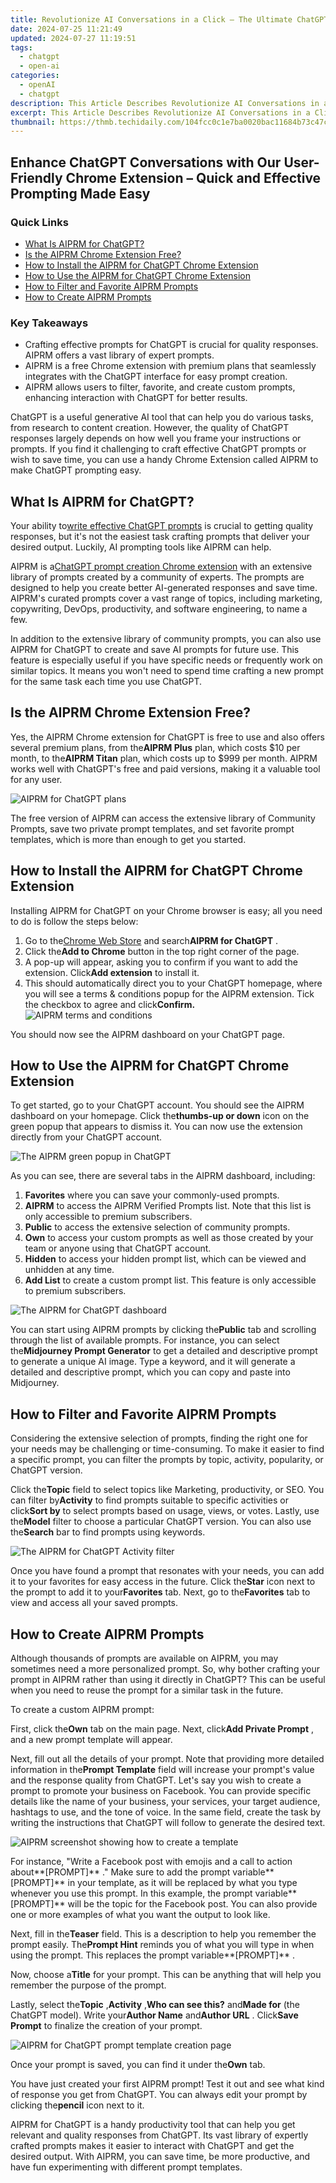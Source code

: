 ```yaml
---
title: Revolutionize AI Conversations in a Click – The Ultimate ChatGPT Chrome Tool
date: 2024-07-25 11:21:49
updated: 2024-07-27 11:19:51
tags:
  - chatgpt
  - open-ai
categories:
  - openAI
  - chatgpt
description: This Article Describes Revolutionize AI Conversations in a Click – The Ultimate ChatGPT Chrome Tool
excerpt: This Article Describes Revolutionize AI Conversations in a Click – The Ultimate ChatGPT Chrome Tool
thumbnail: https://thmb.techidaily.com/104fcc0c1e7ba0020bac11684b73c47c97661f3e4742e08d1374a286a48bed4c.jpg
---
```


## Enhance ChatGPT Conversations with Our User-Friendly Chrome Extension – Quick and Effective Prompting Made Easy

### Quick Links

* [What Is AIPRM for ChatGPT?](https://www.makeuseof.com/aiprm-chrome-extension-makes-chatgpt-prompting-easy/#what-is-aiprm-for-chatgpt)
* [Is the AIPRM Chrome Extension Free?](https://www.makeuseof.com/aiprm-chrome-extension-makes-chatgpt-prompting-easy/#is-the-aiprm-chrome-extension-free)
* [How to Install the AIPRM for ChatGPT Chrome Extension](https://www.makeuseof.com/aiprm-chrome-extension-makes-chatgpt-prompting-easy/#how-to-install-the-aiprm-for-chatgpt-chrome-extension)
* [How to Use the AIPRM for ChatGPT Chrome Extension](https://www.makeuseof.com/aiprm-chrome-extension-makes-chatgpt-prompting-easy/#how-to-use-the-aiprm-for-chatgpt-chrome-extension)
* [How to Filter and Favorite AIPRM Prompts](https://www.makeuseof.com/aiprm-chrome-extension-makes-chatgpt-prompting-easy/#how-to-filter-and-favorite-aiprm-prompts)
* [How to Create AIPRM Prompts](https://www.makeuseof.com/aiprm-chrome-extension-makes-chatgpt-prompting-easy/#how-to-create-aiprm-prompts)

### Key Takeaways

* Crafting effective prompts for ChatGPT is crucial for quality responses. AIPRM offers a vast library of expert prompts.
* AIPRM is a free Chrome extension with premium plans that seamlessly integrates with the ChatGPT interface for easy prompt creation.
* AIPRM allows users to filter, favorite, and create custom prompts, enhancing interaction with ChatGPT for better results.

 ChatGPT is a useful generative AI tool that can help you do various tasks, from research to content creation. However, the quality of ChatGPT responses largely depends on how well you frame your instructions or prompts. If you find it challenging to craft effective ChatGPT prompts or wish to save time, you can use a handy Chrome Extension called AIPRM to make ChatGPT prompting easy.

## What Is AIPRM for ChatGPT?

 Your ability to[write effective ChatGPT prompts](https://www.makeuseof.com/write-effective-chatgpt-prompts-for-ai-answers/) is crucial to getting quality responses, but it's not the easiest task crafting prompts that deliver your desired output. Luckily, AI prompting tools like AIPRM can help.

 AIPRM is a[ChatGPT prompt creation Chrome extension](https://www.makeuseof.com/chatgpt-chrome-extensions-better-ai-prompts-answers-in-browsers/) with an extensive library of prompts created by a community of experts. The prompts are designed to help you create better AI-generated responses and save time. AIPRM's curated prompts cover a vast range of topics, including marketing, copywriting, DevOps, productivity, and software engineering, to name a few.

 In addition to the extensive library of community prompts, you can also use AIPRM for ChatGPT to create and save AI prompts for future use. This feature is especially useful if you have specific needs or frequently work on similar topics. It means you won't need to spend time crafting a new prompt for the same task each time you use ChatGPT.

## Is the AIPRM Chrome Extension Free?

 Yes, the AIPRM Chrome extension for ChatGPT is free to use and also offers several premium plans, from the**AIPRM Plus** plan, which costs $10 per month, to the**AIPRM Titan** plan, which costs up to $999 per month. AIPRM works well with ChatGPT's free and paid versions, making it a valuable tool for any user.

![AIPRM for ChatGPT plans](https://static1.makeuseofimages.com/wordpress/wp-content/uploads/2024/03/aiprm-pricing-plan.jpeg)

 The free version of AIPRM can access the extensive library of Community Prompts, save two private prompt templates, and set favorite prompt templates, which is more than enough to get you started.

## How to Install the AIPRM for ChatGPT Chrome Extension

 Installing AIPRM for ChatGPT on your Chrome browser is easy; all you need to do is follow the steps below:

1. Go to the[Chrome Web Store](https://chromewebstore.google.com/) and search**AIPRM for ChatGPT** .
2. Click the**Add to Chrome** button in the top right corner of the page.
3. A pop-up will appear, asking you to confirm if you want to add the extension. Click**Add extension** to install it.
4. This should automatically direct you to your ChatGPT homepage, where you will see a terms & conditions popup for the AIPRM extension. Tick the checkbox to agree and click**Confirm.**  
![AIPRM terms and conditions](https://static1.makeuseofimages.com/wordpress/wp-content/uploads/2024/03/aiprm-terms-conditions-chatgpt.jpeg)

You should now see the AIPRM dashboard on your ChatGPT page.

## How to Use the AIPRM for ChatGPT Chrome Extension

 To get started, go to your ChatGPT account. You should see the AIPRM dashboard on your homepage. Click the**thumbs-up or down** icon on the green popup that appears to dismiss it. You can now use the extension directly from your ChatGPT account.

![The AIPRM green popup in ChatGPT](https://static1.makeuseofimages.com/wordpress/wp-content/uploads/2024/03/aiprm-green-popup.jpeg)

 As you can see, there are several tabs in the AIPRM dashboard, including:

1. **Favorites** where you can save your commonly-used prompts.
2. **AIPRM** to access the AIPRM Verified Prompts list. Note that this list is only accessible to premium subscribers.
3. **Public** to access the extensive selection of community prompts.
4. **Own** to access your custom prompts as well as those created by your team or anyone using that ChatGPT account.
5. **Hidden** to access your hidden prompt list, which can be viewed and unhidden at any time.
6. **Add List** to create a custom prompt list. This feature is only accessible to premium subscribers.

![The AIPRM for ChatGPT dashboard](https://static1.makeuseofimages.com/wordpress/wp-content/uploads/2024/03/aiprm-chatgpt-dashboard.jpeg)

 You can start using AIPRM prompts by clicking the**Public** tab and scrolling through the list of available prompts. For instance, you can select the**Midjourney Prompt Generator** to get a detailed and descriptive prompt to generate a unique AI image. Type a keyword, and it will generate a detailed and descriptive prompt, which you can copy and paste into Midjourney.

## How to Filter and Favorite AIPRM Prompts

 Considering the extensive selection of prompts, finding the right one for your needs may be challenging or time-consuming. To make it easier to find a specific prompt, you can filter the prompts by topic, activity, popularity, or ChatGPT version.

 Click the**Topic** field to select topics like Marketing, productivity, or SEO. You can filter by**Activity** to find prompts suitable to specific activities or click**Sort by** to select prompts based on usage, views, or votes. Lastly, use the**Model** filter to choose a particular ChatGPT version. You can also use the**Search** bar to find prompts using keywords.

![The AIPRM for ChatGPT Activity filter](https://static1.makeuseofimages.com/wordpress/wp-content/uploads/2024/03/filter-aiprm-prompts.jpeg)

 Once you have found a prompt that resonates with your needs, you can add it to your favorites for easy access in the future. Click the**Star** icon next to the prompt to add it to your**Favorites** tab. Next, go to the**Favorites** tab to view and access all your saved prompts.

## How to Create AIPRM Prompts

 Although thousands of prompts are available on AIPRM, you may sometimes need a more personalized prompt. So, why bother crafting your prompt in AIPRM rather than using it directly in ChatGPT? This can be useful when you need to reuse the prompt for a similar task in the future.

To create a custom AIPRM prompt:

 First, click the**Own** tab on the main page. Next, click**Add Private Prompt** , and a new prompt template will appear.

 Next, fill out all the details of your prompt. Note that providing more detailed information in the**Prompt Template** field will increase your prompt's value and the response quality from ChatGPT. Let's say you wish to create a prompt to promote your business on Facebook. You can provide specific details like the name of your business, your services, your target audience, hashtags to use, and the tone of voice. In the same field, create the task by writing the instructions that ChatGPT will follow to generate the desired text.

![AIPRM screenshot showing how to create a template](https://static1.makeuseofimages.com/wordpress/wp-content/uploads/2024/03/create-aiprm-prompt-template.jpeg)

 For instance, "Write a Facebook post with emojis and a call to action about**\[PROMPT\]** ." Make sure to add the prompt variable**\[PROMPT\]** in your template, as it will be replaced by what you type whenever you use this prompt. In this example, the prompt variable**\[PROMPT\]** will be the topic for the Facebook post. You can also provide one or more examples of what you want the output to look like.

 Next, fill in the**Teaser** field. This is a description to help you remember the prompt easily. The**Prompt Hint** reminds you of what you will type in when using the prompt. This replaces the prompt variable**\[PROMPT\]** .

 Now, choose a**Title** for your prompt. This can be anything that will help you remember the purpose of the prompt.

 Lastly, select the**Topic** ,**Activity** ,**Who can see this?** and**Made for** (the ChatGPT model). Write your**Author Name** and**Author URL** . Click**Save Prompt** to finalize the creation of your prompt.

![AIPRM for ChatGPT prompt template creation page](https://static1.makeuseofimages.com/wordpress/wp-content/uploads/2024/03/aiprm-prompt-template-creation.jpeg)

 Once your prompt is saved, you can find it under the**Own** tab.

 You have just created your first AIPRM prompt! Test it out and see what kind of response you get from ChatGPT. You can always edit your prompt by clicking the**pencil** icon next to it.

 AIPRM for ChatGPT is a handy productivity tool that can help you get relevant and quality responses from ChatGPT. Its vast library of expertly crafted prompts makes it easier to interact with ChatGPT and get the desired output. With AIPRM, you can save time, be more productive, and have fun experimenting with different prompt templates.


<ins class="adsbygoogle"
     style="display:block"
     data-ad-format="autorelaxed"
     data-ad-client="ca-pub-7571918770474297"
     data-ad-slot="1223367746"></ins>



<ins class="adsbygoogle"
     style="display:block"
     data-ad-client="ca-pub-7571918770474297"
     data-ad-slot="8358498916"
     data-ad-format="auto"
     data-full-width-responsive="true"></ins>
